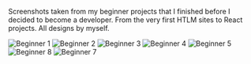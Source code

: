 Screenshots taken from my beginner projects that I finished before I decided to become a developer.
From the very first HTLM sites to React projects. 
All designs by myself.

![Beginner 1](https://user-images.githubusercontent.com/105037901/184552017-750a55d5-d229-4a37-8ab9-8bf06fe44263.PNG)
![Beginner 2](https://user-images.githubusercontent.com/105037901/184552021-d2653926-94d3-4783-a07e-7a354a281629.PNG)
![Beginner 3](https://user-images.githubusercontent.com/105037901/184552022-53506501-4fb2-4e45-8d89-76b2dd4a4aee.PNG)
![Beginner 4](https://user-images.githubusercontent.com/105037901/184552024-f2d6a414-5ec8-4389-b505-412f7b6b3d5c.png)
![Beginner 5](https://user-images.githubusercontent.com/105037901/184552025-210e20d3-c2b2-4a12-9ad3-5efbb047e765.png)
![Beginner 8](https://user-images.githubusercontent.com/105037901/184552229-06da4498-eb50-4d07-b614-a25e15944523.PNG)
![Beginner 7](https://user-images.githubusercontent.com/105037901/184552225-1ccfccc5-8acd-4c73-a822-08d4b335bee6.PNG)
